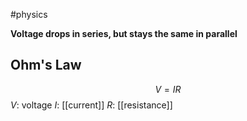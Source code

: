#physics 

**Voltage drops in series, but stays the same in parallel**

## Ohm's Law
$$ V = IR $$
$V$: voltage
$I$: [[current]]
$R$: [[resistance]]